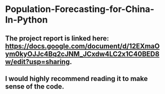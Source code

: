 # Population-Forecasting-for-China-In-Python
## The project report is linked here: https://docs.google.com/document/d/12EXmaOym0kyOJJc4Bq2cJNM_JCxdw4LC2x1C40BED8w/edit?usp=sharing. 
## I would highly recommend reading it to make sense of the code.


